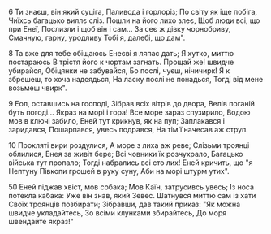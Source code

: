 6 Ти знаєш, він який суціга,
Паливода і горлоріз;
По світу як іще побіга,
Чиїхсь багацько виллє сліз.
Пошли на його лихо злеє,
Щоб люди всі, що при Енеї,
Послизли і щоб він і сам...
За сеє ж дівку чорнобриву,
Смачную, гарну, уродливу
Тобі я, далебі, що дам".

8 Та вже для тебе обіщаюсь
Енеєві я ляпас дать;
Я хутко, миттю постараюсь
В трістя його к чортам загнать.
Прощай же! швидче убирайся,
Обіцянки не забувайся,
Бо послі, чуєш, нічичирк!
Я к збрешеш, то хоча надсядься,
На ласку послі не понадься,
Тогді від мене возьмеш чвирк".

9 Еол, оставшись на господі,
Зібрав всіх вітрів до двора,
Велів поганій буть погоді...
Якраз на морі і гора!
Все море зараз спузирило,
Водою мов в ключі забило,
Еней тут крикнув, як на пуп;
Заплакався і заридався,
Пошарпався, увесь подрався,
На тім'ї начесав аж струп.

10 Прокляті вири роздулися,
А море з лиха аж реве;
Слізьми троянці облилися,
Енея за живіт бере;
Всі човники їх розчухрало,
Багацько війська тут пропало;
Тогді набрались всі сто лих!
Еней кричить, що "я Нептуну
Півкопи грошей в руку суну,
Аби на морі штурм утих".

50 Еней піджав хвіст, мов собака;
Мов Каїн, затрусивсь увесь;
Із носа потекла кабака:
Уже він знав, який Зевес.
Шатнувся миттю сам із хати
Своїх троянців позбирати;
Зібравши, дав такий приказ:
"Як можна швидче укладайтесь,
Зо всіми клунками збирайтесь,
До моря швендайте якраз!"
